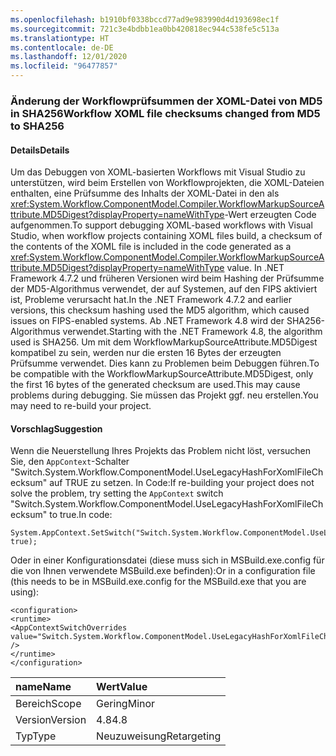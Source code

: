 ```yaml
---
ms.openlocfilehash: b1910bf0338bccd77ad9e983990d4d193698ec1f
ms.sourcegitcommit: 721c3e4bdbb1ea0bb420818ec944c538fe5c513a
ms.translationtype: HT
ms.contentlocale: de-DE
ms.lasthandoff: 12/01/2020
ms.locfileid: "96477857"
---
```

### <a name="workflow-xoml-file-checksums-changed-from-md5-to-sha256"></a><span data-ttu-id="bd42d-101">Änderung der Workflowprüfsummen der XOML-Datei von MD5 in SHA256</span><span class="sxs-lookup"><span data-stu-id="bd42d-101">Workflow XOML file checksums changed from MD5 to SHA256</span></span>

#### <a name="details"></a><span data-ttu-id="bd42d-102">Details</span><span class="sxs-lookup"><span data-stu-id="bd42d-102">Details</span></span>

<span data-ttu-id="bd42d-103">Um das Debuggen von XOML-basierten Workflows mit Visual Studio zu unterstützen, wird beim Erstellen von Workflowprojekten, die XOML-Dateien enthalten, eine Prüfsumme des Inhalts der XOML-Datei in den als <xref:System.Workflow.ComponentModel.Compiler.WorkflowMarkupSourceAttribute.MD5Digest?displayProperty=nameWithType>-Wert erzeugten Code aufgenommen.</span><span class="sxs-lookup"><span data-stu-id="bd42d-103">To support debugging XOML-based workflows with Visual Studio, when workflow projects containing XOML files build, a checksum of the contents of the XOML file is included in the code generated as a <xref:System.Workflow.ComponentModel.Compiler.WorkflowMarkupSourceAttribute.MD5Digest?displayProperty=nameWithType> value.</span></span> <span data-ttu-id="bd42d-104">In .NET Framework 4.7.2 und früheren Versionen wird beim Hashing der Prüfsumme der MD5-Algorithmus verwendet, der auf Systemen, auf den FIPS aktiviert ist, Probleme verursacht hat.</span><span class="sxs-lookup"><span data-stu-id="bd42d-104">In the .NET Framework 4.7.2 and earlier versions, this checksum hashing used the MD5 algorithm, which caused issues on FIPS-enabled systems.</span></span> <span data-ttu-id="bd42d-105">Ab .NET Framework 4.8 wird der SHA256-Algorithmus verwendet.</span><span class="sxs-lookup"><span data-stu-id="bd42d-105">Starting with the .NET Framework 4.8, the algorithm used is SHA256.</span></span> <span data-ttu-id="bd42d-106">Um mit dem WorkflowMarkupSourceAttribute.MD5Digest kompatibel zu sein, werden nur die ersten 16 Bytes der erzeugten Prüfsumme verwendet. Dies kann zu Problemen beim Debuggen führen.</span><span class="sxs-lookup"><span data-stu-id="bd42d-106">To be compatible with the WorkflowMarkupSourceAttribute.MD5Digest, only the first 16 bytes of the generated checksum are used.This may cause problems during debugging.</span></span> <span data-ttu-id="bd42d-107">Sie müssen das Projekt ggf. neu erstellen.</span><span class="sxs-lookup"><span data-stu-id="bd42d-107">You may need to re-build your project.</span></span>

#### <a name="suggestion"></a><span data-ttu-id="bd42d-108">Vorschlag</span><span class="sxs-lookup"><span data-stu-id="bd42d-108">Suggestion</span></span>

<span data-ttu-id="bd42d-109">Wenn die Neuerstellung Ihres Projekts das Problem nicht löst, versuchen Sie, den `AppContext`-Schalter &quot;Switch.System.Workflow.ComponentModel.UseLegacyHashForXomlFileChecksum&quot; auf TRUE zu setzen. In Code:</span><span class="sxs-lookup"><span data-stu-id="bd42d-109">If re-building your project does not solve the problem, try setting the `AppContext` switch &quot;Switch.System.Workflow.ComponentModel.UseLegacyHashForXomlFileChecksum&quot; to true.In code:</span></span>

<pre><code class="lang-csharp">System.AppContext.SetSwitch(&quot;Switch.System.Workflow.ComponentModel.UseLegacyHashForXomlFileChecksum&quot;, true);&#13;&#10;</code></pre>

<span data-ttu-id="bd42d-110">Oder in einer Konfigurationsdatei (diese muss sich in MSBuild.exe.config für die von Ihnen verwendete MSBuild.exe befinden):</span><span class="sxs-lookup"><span data-stu-id="bd42d-110">Or in a configuration file (this needs to be in MSBuild.exe.config for the MSBuild.exe that you are using):</span></span>

<pre><code class="lang-xml">&lt;configuration&gt;&#13;&#10;&lt;runtime&gt;&#13;&#10;&lt;AppContextSwitchOverrides value=&quot;Switch.System.Workflow.ComponentModel.UseLegacyHashForXomlFileChecksum=true&quot; /&gt;&#13;&#10;&lt;/runtime&gt;&#13;&#10;&lt;/configuration&gt;&#13;&#10;</code></pre>

| <span data-ttu-id="bd42d-111">name</span><span class="sxs-lookup"><span data-stu-id="bd42d-111">Name</span></span>    | <span data-ttu-id="bd42d-112">Wert</span><span class="sxs-lookup"><span data-stu-id="bd42d-112">Value</span></span>       |
|:--------|:------------|
| <span data-ttu-id="bd42d-113">Bereich</span><span class="sxs-lookup"><span data-stu-id="bd42d-113">Scope</span></span>   | <span data-ttu-id="bd42d-114">Gering</span><span class="sxs-lookup"><span data-stu-id="bd42d-114">Minor</span></span>       |
| <span data-ttu-id="bd42d-115">Version</span><span class="sxs-lookup"><span data-stu-id="bd42d-115">Version</span></span> | <span data-ttu-id="bd42d-116">4.8</span><span class="sxs-lookup"><span data-stu-id="bd42d-116">4.8</span></span>         |
| <span data-ttu-id="bd42d-117">Typ</span><span class="sxs-lookup"><span data-stu-id="bd42d-117">Type</span></span>    | <span data-ttu-id="bd42d-118">Neuzuweisung</span><span class="sxs-lookup"><span data-stu-id="bd42d-118">Retargeting</span></span> |
